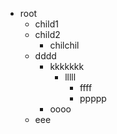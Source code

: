- root
	- child1
	- child2
		- chilchil
	- dddd
		- kkkkkkk
			- lllll
				- ffff
				- ppppp
		- oooo
	- eee
